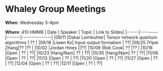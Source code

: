 # Whaley Group Meetings 
**When**: Wednesday 3-4pm

**Where**: 410 HMMB
| Date | Speaker | Topic | Link to Slides|
|------|---------|-------|---------------|
|09/11 |Oskar Leimkuhler| Tensor network quantum algorithms | ?? |
|09/18 |Liwen Ko| Input-output formalism | ??|
|09/25 |Yipei Zhang|?? |?? |
|10/02 |Jordan Hines ||??|
|10/09 |Rob Cook| ?? |?? |
|10/16 |Open | ?? | ??|
|10/23 |Hang/Nam| ?? | ??|
|10/30 |Hang/Nam| ?? | ??|
|11/06 |Open | ?? | ??|
|11/13 |Open | ?? | ??|
|11/20 |Open | ?? | ??|
|11/27 |Open | ?? | ??|
|12/04 |Open | ?? | ??|
|12/11 |Open | ?? | ??|
